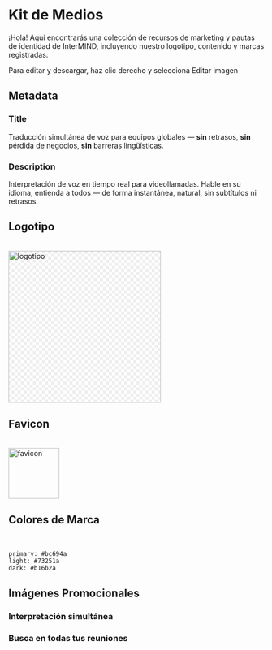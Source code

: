 # Kit de Medios

¡Hola! Aquí encontrarás una colección de recursos de marketing y pautas de identidad de InterMIND, incluyendo nuestro logotipo, contenido y marcas registradas.

Para editar y descargar, haz clic derecho y selecciona Editar imagen

## Metadata

### Title

Traducción simultánea de voz para equipos globales — **sin** retrasos, **sin** pérdida de negocios, **sin** barreras lingüísticas.

### Description

Interpretación de voz en tiempo real para videollamadas. Hable en su idioma, entienda a todos — de forma instantánea, natural, sin subtítulos ni retrasos.

## Logotipo

<br>
<img src="/media-kit/logo-1-1.png" class="transparency-grid" alt="logotipo" width="300" >

## Favicon

<br>
<img src="/favicon.svg" alt="favicon" width="100">

## Colores de Marca

<br>

```
primary: #bc694a
light: #73251a
dark: #b16b2a
```

## Imágenes Promocionales

### Interpretación simultánea

<ImageGrid :images="[
  { src: '/media-kit/animals-cartoon-3-2.png', alt: 'Interpretación simultánea' },
  { src: '/media-kit/animals-cartoon-1-1.png', alt: 'Interpretación simultánea' },
  { src: '/media-kit/5.png', alt: 'Interpretación simultánea' },
  { src: '/media-kit/6.png', alt: 'Interpretación simultánea' },
  { src: '/media-kit/animals-5-4.png', alt: 'Interpretación simultánea' },
]"/>

### Busca en todas tus reuniones

<ImageGrid :images="[
  { src: '/2d.png', alt: 'Interpretación simultánea' },
  { src: '/2l.png', alt: 'Interpretación simultánea' },
]"/>

<style>

.transparency-grid {
    background-color: #ffffff;
    background-image: 
        linear-gradient(45deg, #eeeeee 25%, transparent 25%, transparent 75%, #eeeeee 75%),
        linear-gradient(45deg, #eeeeee 25%, transparent 25%, transparent 75%, #eeeeee 75%);
    background-size: 12px 12px;
    background-position: 0 0, 6px 6px;
}

</style>